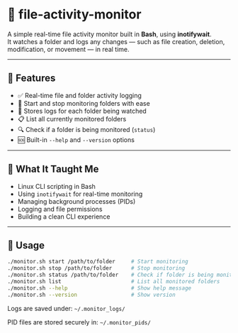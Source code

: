 # 📂 file-activity-monitor

A simple real-time file activity monitor built in **Bash**, using **inotifywait**.  
It watches a folder and logs any changes — such as file creation, deletion, modification, or movement — in real time.

---

## 🔧 Features

- ✅ Real-time file and folder activity logging
- 📌 Start and stop monitoring folders with ease
- 📜 Stores logs for each folder being watched
- 📋 List all currently monitored folders
- 🔍 Check if a folder is being monitored (`status`)
- 🆘 Built-in `--help` and `--version` options

---

## 🧠 What It Taught Me

- Linux CLI scripting in Bash
- Using `inotifywait` for real-time monitoring
- Managing background processes (PIDs)
- Logging and file permissions
- Building a clean CLI experience

---

## 🚀 Usage

```bash
./monitor.sh start /path/to/folder     # Start monitoring
./monitor.sh stop /path/to/folder      # Stop monitoring
./monitor.sh status /path/to/folder    # Check if folder is being monitored
./monitor.sh list                      # List all monitored folders
./monitor.sh --help                    # Show help message
./monitor.sh --version                 # Show version
```

Logs are saved under:
`~/.monitor_logs/`

PID files are stored securely in:
`~/.monitor_pids/`
